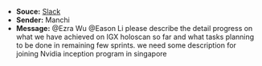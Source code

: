 - **Souce:** [Slack](https://smart-surgery-tek.slack.com/archives/C06MG9CDTGU/p1722997844267119)
- **Sender:** Manchi
- **Message:** @Ezra Wu @Eason Li
please describe the detail progress on what we have achieved on IGX holoscan so far and what tasks planning to be done in remaining few sprints. we need some description for joining Nvidia inception program in singapore